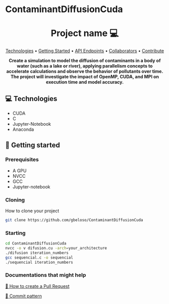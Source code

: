 # ContaminantDiffusionCuda
<h1 align="center" style="font-weight: bold;">Project name 💻</h1>

<p align="center">
 <a href="#tech">Technologies</a> • 
 <a href="#started">Getting Started</a> • 
  <a href="#routes">API Endpoints</a> •
 <a href="#colab">Collaborators</a> •
 <a href="#contribute">Contribute</a>
</p>

<p align="center">
    <b>Create a simulation to model the diffusion of contaminants in a body of water (such as a lake or river), applying parallelism concepts to accelerate calculations and observe the behavior of pollutants over time. The project will investigate the impact of OpenMP, CUDA, and MPI on execution time and model accuracy. </b>
</p>

<h2 id="technologies">💻 Technologies</h2>

- CUDA
- C
- Jupyter-Notebook
- Anaconda

<h2 id="started">🚀 Getting started</h2>

<h3>Prerequisites</h3>

- A GPU
- NVCC
- GCC
- Jupyter-notebook

<h3>Cloning</h3>

How to clone your project

```bash
git clone https://github.com/gbeloso/ContaminantDiffusionCuda
```

<h3>Starting</h3>

```bash
cd ContaminantDiffusionCuda
nvcc -o v difusion.cu -arch=your_architecture
./difusion iteration_numbers
gcc sequencial.c -o sequencial
./sequencial iteration_numbers
```

<h3>Documentations that might help</h3>

[📝 How to create a Pull Request](https://www.atlassian.com/br/git/tutorials/making-a-pull-request)

[💾 Commit pattern](https://gist.github.com/joshbuchea/6f47e86d2510bce28f8e7f42ae84c716)
